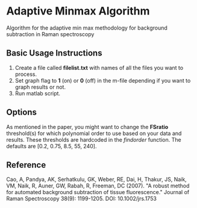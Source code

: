 # Adaptive Minmax Algorithm
Algorithm for the adaptive min max methodology for background subtraction in Raman spectroscopy

## Basic Usage Instructions
1. Create a file called **filelist.txt** with names of all the files you want to process. 
2. Set graph flag to **1** (on) or **0** (off) in the m-file depending if you want to graph results or not.
3. Run matlab script.

## Options
As mentioned in the paper, you might want to change the **FSratio** threshold(s) for which polynomial order to
use based on your data and results. These thresholds are hardcoded in the *findorder* function. 
The defaults are [0.2, 0.75, 8.5, 55, 240].

## Reference
Cao, A, Pandya, AK, Serhatkulu, GK, Weber, RE, Dai, H, Thakur, JS, 
Naik, VM, Naik, R, Auner, GW, Rabah, R, Freeman, DC (2007).
"A robust method for automated background subtraction of tissue fluorescence." 
Journal of Raman Spectroscopy 38(9): 1199-1205. DOI: 10.1002/jrs.1753
